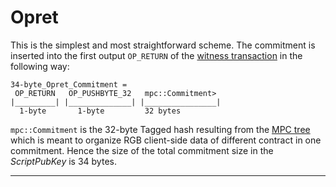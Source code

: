 # Opret

This is the simplest and most straightforward scheme. The commitment is inserted into the first output `OP_RETURN` of the [witness transaction](../../annexes/glossary.md#witness-transaction) in the following way:

```
34-byte_Opret_Commitment =
 OP_RETURN   OP_PUSHBYTE_32   mpc::Commitment>
|_________| |______________| |________________|
  1-byte       1-byte         32 bytes                      
```

`mpc::Commitment` is the 32-byte Tagged hash resulting from the [MPC tree](../multi-protocol-commitments-mpc.md#mpc-tagged-hash) which is meant to organize RGB client-side data of different contract in one commitment. Hence the size of the total commitment size in the _ScriptPubKey_ is 34 bytes.

***

